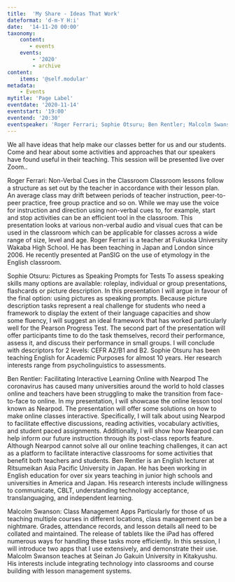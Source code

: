 ```yaml
---
title:  'My Share - Ideas That Work'
dateformat: 'd-m-Y H:i'
date:  '14-11-20 00:00'
taxonomy:
    content:
       - events
    events:
        - '2020' 
        - archive
content:
    items: '@self.modular'
metadata:
    - Events
mytitle: 'Page Label'
eventdate: '2020-11-14'
eventstart: '19:00'
eventend: '20:30'
eventspeaker: 'Roger Ferrari; Sophie Otsuru; Ben Rentler; Malcolm Swanson'
---
```



We all have ideas that help make our classes better for us and our students. Come and hear about some activities and approaches that our speakers have found useful in their teaching.
This session will be presented live over Zoom..


Roger Ferrari: Non-Verbal Cues in the Classroom
 Classroom lessons follow a structure as set out by the teacher in accordance with their lesson plan. An average class may drift between periods of teacher instruction, peer-to-peer practice, free group practice and so on. While we may use the voice for instruction and direction using non-verbal cues to, for example, start and stop activities can be an efficient tool in the classroom. This presentation looks at various non-verbal audio and visual cues that can be used in the classroom which can be applicable for classes across a wide range of size, level and age.
Roger Ferrari is a teacher at Fukuoka University Wakaba High School. He has been teaching in Japan and London since 2006. He recently presented at PanSIG on the use of etymology in the English classroom.




Sophie Otsuru: Pictures as Speaking Prompts for Tests 
To assess speaking skills many options are available: roleplay, individual or group presentations, flashcards or picture description. In this presentation I will argue in favour of the final option: using pictures as speaking prompts. Because picture description tasks represent a real challenge for students who need a framework to display the extent of their language capacities and show some fluency, I will suggest an ideal framework that has worked particularly well for the Pearson Progress Test. The second part of the presentation will offer participants time to do the task themselves, record their performance, assess it, and discuss their performance in small groups. I will conclude with descriptors for 2 levels:  CEFR A2/B1 and B2.
Sophie Otsuru has been teaching English for Academic Purposes for almost 10 years. Her research interests range from psycholinguistics to assessments.




Ben Rentler:  Facilitating Interactive Learning Online with Nearpod 
The coronavirus has caused many universities around the world to hold classes online and teachers have been struggling to make the transition from face-to-face to online. In my presentation, I will showcase the online lesson tool known as Nearpod. The presentation will offer some solutions on how to make online classes interactive. Specifically, I will talk about using Nearpod to facilitate effective discussions, reading activities, vocabulary activities, and student paced assignments. Additionally, I will show how Nearpod can help inform our future instruction through its post-class reports feature. Although Nearpod cannot solve all our online teaching challenges, it can act as a platform to facilitate interactive classrooms for some activities that benefit both teachers and students.
Ben Rentler is an English lecturer at Ritsumeikan Asia Pacific University in Japan. He has been working in English education for over six years teaching in junior high schools and universities in America and Japan. His research interests include willingness to communicate, CBLT, understanding technology acceptance, translanguaging, and independent learning.




Malcolm Swanson: Class Management Apps
Particularly for those of us teaching multiple courses in different locations, class management can be a nightmare. Grades, attendance records, and lesson details all need to be collated and maintained. The release of tablets like the iPad has offered numerous ways for handling these tasks more efficiently. In this session, I will introduce two apps that I use extensively, and demonstrate their use.
Malcolm Swanson teaches at Seinan Jo Gakuin University in Kitakyushu. His interests include integrating technology into classrooms and course building with lesson management systems.




